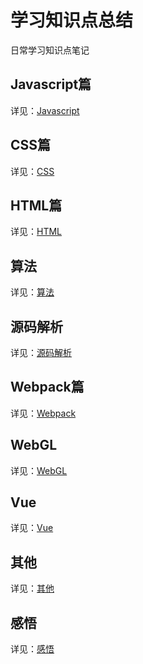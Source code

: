 # 学习知识点总结

日常学习知识点笔记

## Javascript篇

详见：[Javascript](./#/js/)

## CSS篇

详见：[CSS](./#/css/)

## HTML篇

详见：[HTML](./#/html/)
## 算法

详见：[算法](./#/algorithm/)

## 源码解析

详见：[源码解析](./#/source-parsing/)

## Webpack篇

详见：[Webpack](./#/webpack/)

## WebGL

详见：[WebGL](./#/webgl/)

## Vue

详见：[Vue](./#/vue/)

## 其他

详见：[其他](./#/other/)

## 感悟

详见：[感悟](./#/comprehension/)
